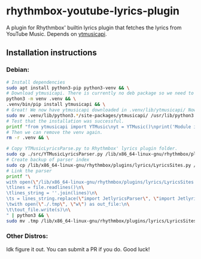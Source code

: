 # rhythmbox-youtube-lyrics-plugin
A plugin for Rhythmbox' builtin lyrics plugin that fetches the lyrics from YouTube Music.
Depends on [ytmusicapi](https://github.com/sigma67/ytmusicapi).
## Installation instructions
### Debian:
```bash
# Install dependencies
sudo apt install python3-pip python3-venv && \
# Download ytmusicapi. There is currently no deb package so we need to do some hacky stuff.
python3 -m venv .venv && \
.venv/bin/pip install ytmusicapi && \
# Great! We now have ytmusicapi downloaded in .venv/lib/ytmusicapi/ Now we move that whole module into the system's python3.* folder.
sudo mv .venv/lib/python3.*/site-packages/ytmusicapi/ /usr/lib/python3.*/ && \
# Test that the installation was successful.
printf "from ytmusicapi import YTMusic\nyt = YTMusic()\nprint('Module installation successful.')" | python3 && \
# Then we can remove the venv again.
rm -r .venv && \

# Copy YTMusicLyricsParse.py to Rhythmbox' lyrics plugin folder.
sudo cp ./src/YTMusicLyricsParser.py /lib/x86_64-linux-gnu/rhythmbox/plugins/lyrics/ && \
# Create backup of parser index
sudo cp /lib/x86_64-linux-gnu/rhythmbox/plugins/lyrics/LyricsSites.py /lib/x86_64-linux-gnu/rhythmbox/plugins/lyrics/LyricsSites.py.bak && \
# Link the parser
printf "\
with open(\"/lib/x86_64-linux-gnu/rhythmbox/plugins/lyrics/LyricsSites.py.bak\", 'r') as file:\n\
\tlines = file.readlines()\n\
\tlines_string = ''.join(lines)\n\
\ts = lines_string.replace(\"import JetlyricsParser\", \"import JetlyricsParser\\\nfrom YTMusicLyricsParser import YTMusicLyricsParser\").replace(\"}\\\n]\", \"},\\\n\\\t{ 'id': 'music.youtube.com','class': YTMusicLyricsParser,'name':_('YouTube Music (music.youtube.com)') }\\\n]\")\n\
\twith open(\"./.tmp\", \"w\") as out_file:\n\
\t\tout_file.write(s)\n\
" | python3 && \
sudo mv .tmp /lib/x86_64-linux-gnu/rhythmbox/plugins/lyrics/LyricsSites.py
```
### Other Distros:
Idk figure it out. You can submit a PR if you do. Good luck!
